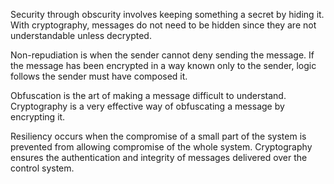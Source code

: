 Security through obscurity involves keeping something a secret by hiding it. With cryptography, messages do not need to be hidden since they are not understandable unless decrypted.

Non-repudiation is when the sender cannot deny sending the message. If the message has been encrypted in a way known only to the sender, logic follows the sender must have composed it.

Obfuscation is the art of making a message difficult to understand. Cryptography is a very effective way of obfuscating a message by encrypting it.

Resiliency occurs when the compromise of a small part of the system is prevented from allowing compromise of the whole system. Cryptography ensures the authentication and integrity of messages delivered over the control system.